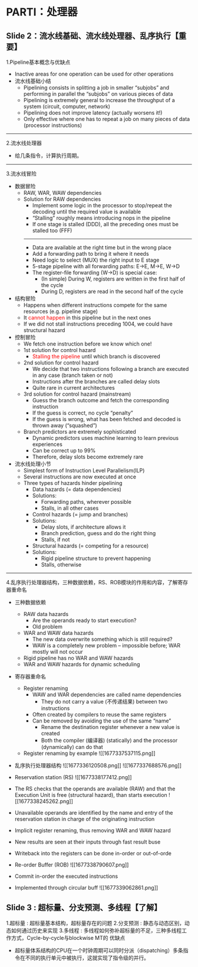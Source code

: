 # PARTⅠ：处理器
## Slide 2：流水线基础、流水线处理器、乱序执行【重要】
1.Pipeline基本概念与优缺点
- Inactive areas for one operation can be used for other operations
- 流水线基础小结
	- Pipelining consists in splitting a job in smaller “subjobs” and performing in parallel the “subjobs” on various pieces of data
	- Pipelining is extremely general to increase the throughput of a system (circuit, computer, network)
	- Pipelining does not improve latency (actually worsens it!)
	- Only effective where one has to repeat a job on many pieces of data (processor instructions)
--- 
2.流水线处理器
- 给几条指令，计算执行周期。
---
3.流水线冒险
- 数据冒险
	- RAW, WAR, WAW dependencies
	- Solution for RAW dependencies
		- Implement some logic in the processor to stop/repeat the decoding until the required value is available
		- “Stalling” roughly means introducing nops in the pipeline
		- If one stage is stalled (DDD), all the preceding ones must be stalled too (FFF)
		- ---
		- Data are available at the right time but in the wrong place
		- Add a forwarding path to bring it where it needs
		- Need logic to select (MUX) the right input to E stage
		- 5-stage pipeline with all forwarding paths: E->E, M->E, W->D
		- The register-file forwarding (W->D) is special case:
			- (In simple) During W, registers are written in the first half of the cycle
			- During D, registers are read in the second half of the cycle
- 结构冒险
	- Happens when different instructions compete for the same resources (e.g. pipeline stage)
	- It <font color="red">cannot happen</font> in this pipeline but in the next ones
	- If we did not stall instructions preceding 1004, we could have structural hazard
- 控制冒险
	- We fetch one instruction before we know which one!
	- 1st solution for control hazard
		- <font color="red">Stalling the pipeline</font> until which branch is discovered
	- 2nd solution for control hazard
		- We decide that two instructions following a branch are executed in any case (branch taken or not)
		- Instructions after the branches are called delay slots
		- Quite rare in current architectures
	- 3rd solution for control hazard (mainstream)
		- Guess the branch outcome and fetch the corresponding instruction
		- If the guess is correct, no cycle “penalty”
		- If the guess is wrong, what has been fetched and decoded is thrown away (“squashed”)
	- Branch predictors are extremely sophisticated
		- Dynamic predictors uses machine learning to learn previous experiences
		- Can be correct up to 99%
		- Therefore, delay slots become extremely rare
- 流水线处理小节
	- Simplest form of Instruction Level Parallelism(ILP)
	- Several instructions are now executed at once
	- Three types of hazards hinder pipelining
		- Data hazards (= data dependencies)
		- Solutions:
			- Forwarding paths, wherever possible 
			- Stalls, in all other cases
		- Control hazards (= jump and branches)
		- Solutions:
			- Delay slots, if architecture allows it
			- Branch prediction, guess and do the right thing
			- Stalls, if not
		- Structural hazards (= competing for a resource)
		- Solutions:
			- Rigid pipeline structure to prevent happening
			- Stalls, otherwise
---
4.乱序执行处理器结构，三种数据依赖，RS、ROB模块的作用和内容，了解寄存器重命名
- 三种数据依赖
	- RAW data hazards
		- Are the operands ready to start execution?
		- Old problem
	- WAR and WAW data hazards
		- The new data overwrite something which is still required?
		- WAW is a completely new problem – impossible before; WAR mostly will not occur
	- Rigid pipeline has no WAR and WAW hazards
	- WAR and WAW hazards for dynamic scheduling
- 寄存器重命名
	- Register renaming
		- WAW and WAR dependencies are called name dependencies
			- They do not carry a value (不传递结果) between two instructions
		- Often created by compilers to reuse the same registers
		- Can be removed by avoiding the use of the same “name”
			- Rename the destination register whenever a new value is created
			- Both the compiler (编译器) (statically) and the processor (dynamically) can do that
	- Register renaming by example
![[1677337537115.png]]
- 乱序执行处理器结构
![[1677336120508.png]]
![[1677337688576.png]]

- Reservation station (RS)
![[1677338177412.png]]
- The RS checks that the operands are available (RAW) and that the Execution Unit is free (structural hazard), than starts execution
![[1677338245262.png]]
- Unavailable operands are identified by the name and entry of the reservation station in charge of the originating instruction
- Implicit register renaming, thus removing WAR and WAW hazard
- New results are seen at their inputs through fast result buse
- Writeback into the registers can be done in-order or out-of-orde

- Re-order Buffer (ROB)
![[1677338790607.png]]
- Commit in-order the executed instructions
- Implemented through circular buff
![[1677339062861.png]]

## Slide 3 : 超标量、分支预测、多线程【了解】
1.超标量 : 超标量基本结构，超标量存在的问题
2.分支预测 : 静态与动态区别，动态如何通过历史来实现
3.多线程 : 多线程如何弥补超标量的不足，三种多线程工作方式，Cycle-by-cycle与blockwise MT的 优缺点
- 超标量体系结构的CPU在一个时钟周期可以同时分派（dispatching）多条指令在不同的执行单元中被执行，这就实现了指令级的并行。

